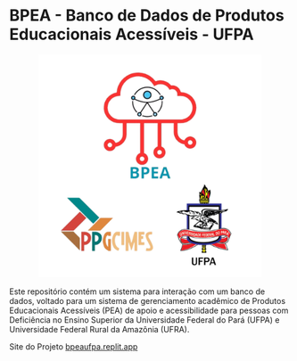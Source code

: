 # BPEA - Banco de Dados de Produtos Educacionais Acessíveis - UFPA

<p align="center">
  <img src="/logo.png" alt="Logo BPEA" width="400" height="400">
</p>

Este repositório contém um sistema para interação com um banco de dados, voltado para um sistema de gerenciamento acadêmico de Produtos Educacionais Acessíveis (PEA) de apoio e acessibilidade para pessoas com Deficiência no Ensino Superior da Universidade Federal do Pará (UFPA) e Universidade Federal Rural da Amazônia (UFRA).

Site do Projeto <a href="https://bpeaufpa.replit.app">bpeaufpa.replit.app</a>






